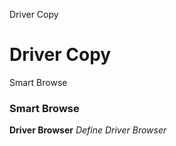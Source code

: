 
Driver Copy
# Driver Copy



Smart Browse
### Smart Browse

**Driver Browser**
 *Define Driver Browser*
